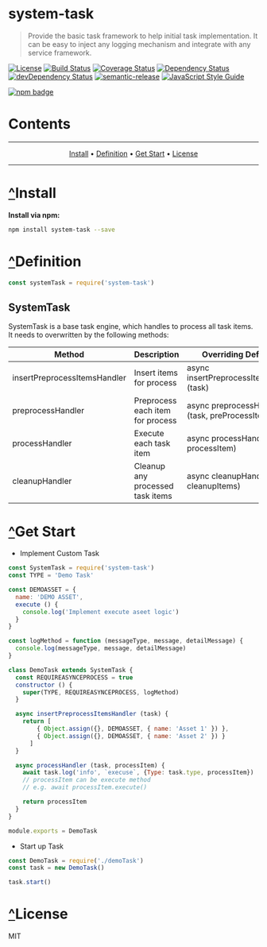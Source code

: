 # <a name="system-task"></a>system-task
> Provide the basic task framework to help initial task implementation.  It can be easy to inject any logging mechanism and integrate with any service framework.

[![License](https://img.shields.io/badge/license-MIT-green.svg)](https://github.com/leocwlam/system-task/blob/master/LICENSE)
[![Build Status](https://travis-ci.org/leocwlam/system-task.svg?branch=master)](https://travis-ci.org/leocwlam/system-task)
[![Coverage Status](https://coveralls.io/repos/github/leocwlam/system-task/badge.svg?branch=master)](https://coveralls.io/github/leocwlam/system-task?branch=master)
[![Dependency Status](https://david-dm.org/leocwlam/system-task.svg)](https://david-dm.org/leocwlam/system-task)
[![devDependency Status](https://david-dm.org/leocwlam/system-task/dev-status.svg)](https://david-dm.org/leocwlam/system-task?type=dev)
[![semantic-release](https://img.shields.io/badge/%20%20%F0%9F%93%A6%F0%9F%9A%80-semantic--release-e10079.svg)](https://github.com/semantic-release/semantic-release)
[![JavaScript Style Guide](https://img.shields.io/badge/code_style-standard-brightgreen.svg)](https://standardjs.com)

[![npm badge](https://img.shields.io/npm/v/system-task/latest.svg)](https://www.npmjs.com/package/system-task)

# Contents
-------

<p align="center">
    <a href="#install">Install</a> &bull;
    <a href="#definition">Definition</a> &bull;
    <a href="#get-start">Get Start</a> &bull;
    <a href="#license">License</a>
</p>

-------

# <a href="#system-task">^</a><a name="install"></a>Install
**Install via npm:**
``` bash
npm install system-task --save
```

# <a href="#system-task">^</a><a name="definition"></a>Definition
``` js
const systemTask = require('system-task')
```

## <a name="systemTask"></a>SystemTask
SystemTask is a base task engine, which handles to process all task items.  It needs to overwritten by the following methods:

| Method                       | Description                      | Overriding Defination                          |
|------------------------------|----------------------------------|------------------------------------------------|
| insertPreprocessItemsHandler | Insert items for process         | async insertPreprocessItemsHandler (task)      |
| preprocessHandler            | Preprocess each item for process | async preprocessHandler (task, preProcessItem) |
| processHandler               | Execute each task item           | async processHandler (task, processItem)       |
| cleanupHandler               | Cleanup any processed task items | async cleanupHandler (task, cleanupItems)      |


# <a href="#system-task">^</a><a name="get-start"></a>Get Start
- Implement Custom Task

``` js
const SystemTask = require('system-task')
const TYPE = 'Demo Task'

const DEMOASSET = {
  name: 'DEMO ASSET',
  execute () {
    console.log('Implement execute aseet logic')
  }
}

const logMethod = function (messageType, message, detailMessage) {
  console.log(messageType, message, detailMessage)
}

class DemoTask extends SystemTask {
  const REQUIREASYNCEPROCESS = true
  constructor () {
    super(TYPE, REQUIREASYNCEPROCESS, logMethod)
  }

  async insertPreprocessItemsHandler (task) {
    return [
        { Object.assign({}, DEMOASSET, { name: 'Asset 1' }) },
        { Object.assign({}, DEMOASSET, { name: 'Asset 2' }) }
      ]
  }

  async processHandler (task, processItem) {
    await task.log('info', `execuse`, {Type: task.type, processItem})
    // processItem can be execute method 
    // e.g. await processItem.execute()

    return processItem
  }
}

module.exports = DemoTask
```

- Start up Task

``` js
const DemoTask = require('./demoTask')
const task = new DemoTask()

task.start()
```



# <a href="#system-service">^</a><a name="license"></a>License
MIT
